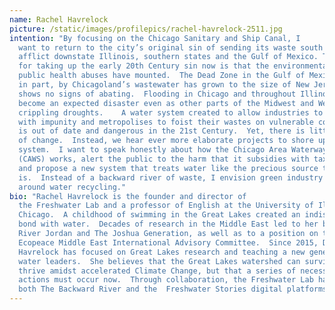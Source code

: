 ```yaml
---
name: Rachel Havrelock
picture: /static/images/profilepics/rachel-havrelock-2511.jpg
intention: "By focusing on the Chicago Sanitary and Ship Canal, I
  want to return to the city’s original sin of sending its waste south to
  afflict downstate Illinois, southern states and the Gulf of Mexico. The reason
  for taking up the early 20th Century sin now is that the environmental and
  public health abuses have mounted.  The Dead Zone in the Gulf of Mexico fed,
  in part, by Chicagoland’s wastewater has grown to the size of New Jersey and
  shows no signs of abating.  Flooding in Chicago and throughout Illinois has
  become an expected disaster even as other parts of the Midwest and West face
  crippling droughts.    A water system created to allow industries to pollute
  with impunity and metropolises to foist their wastes on vulnerable communities
  is out of date and dangerous in the 21st Century.  Yet, there is little talk
  of change.  Instead, we hear ever more elaborate projects to shore up a broken
  system.  I want to speak honestly about how the Chicago Area Waterway System
  (CAWS) works, alert the public to the harm that it subsidies with tax dollars,
  and propose a new system that treats water like the precious source that it
  is.  Instead of a backward river of waste, I envision green industry built
  around water recycling."
bio: "Rachel Havrelock is the founder and director of
  the Freshwater Lab and a professor of English at the University of Illinois at
  Chicago.  A childhood of swimming in the Great Lakes created an indissoluble
  bond with water.  Decades of research in the Middle East led to her books
  River Jordan and The Joshua Generation, as well as to a position on the
  Ecopeace Middle East International Advisory Committee.  Since 2015, Dr.
  Havrelock has focused on Great Lakes research and teaching a new generation of
  water leaders.  She believes that the Great Lakes watershed can survive and
  thrive amidst accelerated Climate Change, but that a series of necessary
  actions must occur now.  Through collaboration, the Freshwater Lab has created
  both The Backward River and the  Freshwater Stories digital platforms."
---
```

